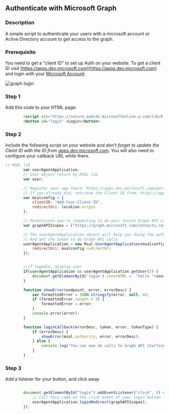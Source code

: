 <div id="headerDiv">

## Authenticate with Microsoft Graph 

</div>

<div id="contentContainer">
<div id="leftSide">
  
### Description
A simple script to authenticate your users with a microsoft account or Acitve Directory account to get access to the graph.

### Prerequisite
You need to get a "client ID" to set up Auth on your website. To get a client ID visit [https://apps.dev.microsoft.com](https://apps.dev.microsoft.com) and login with your [Microsoft Account](https://login.live.com/).

![graph login](https://github.com/pwa-builder/pwabuilder-snippits/blob/master/src/graphAuth/graph.JPG)

</div>

<div id="rightSide">

### Step 1

Add this code to your HTML page: 

<div class="codeBlockHeader">
  <copy-button codeurl="https://raw.githubusercontent.com/pwa-builder/pwabuilder-snippits/master/src/graphAuth/graphAuth.html">
  </copy-button>
</div>

<div class="codeBlock">
 
```html
        <script src="https://secure.aadcdn.microsoftonline-p.com/lib/0.2.3/js/msal.js"></script>
        <button id="login" >Login</button>
```

</div>

 
### Step 2

include the following script on your website and *don't forget to update the Cleint ID with the ID from [apps.dev.microsoft.com](https://apps.dev.microsoft.com)*.  You will also need to configure your callback URL while there.

<div class="codeBlockHeader">
  
   <copy-button codeurl="https://raw.githubusercontent.com/pwa-builder/pwabuilder-snippits/master/src/graphAuth/graphAuth.js">
  </copy-button>
  
</div>

<div class="codeBlock">
  
```javascript
// MSAL lib
        var userAgentApplication;
        // User object return by MSAL lib
        var user;

        // Register your app there: https://apps.dev.microsoft.com/portal/register-app & add a web platform to get a Client ID
        // If you already did, retrieve the Client ID from: https://apps.dev.microsoft.com/#/appList
        var msalconfig = {
            clientID: "Add-Your-Client-ID",
            redirectUri: location.origin
        };

        // Permissions you're requesting to do your future Graph API calls
        var graphAPIScopes = ["https://graph.microsoft.com/contacts.read", "https://graph.microsoft.com/user.read", "https://graph.microsoft.com/sites.readwrite.all"];

        // The userAgentApplication object will help you doing the authentication job
        // And get the token to do Graph API calls
        userAgentApplication = new Msal.UserAgentApplication(msalconfig.clientID, null, loginCallback, {
            redirectUri: msalconfig.redirectUri
        });


        //if logedin, display user
        if(userAgentApplication && userAgentApplication.getUser()) {
            document.getElementById('login').innerHTML =  "hello "+userAgentApplication.getUser().name;
        }

        function showError(endpoint, error, errorDesc) {
            var formattedError = JSON.stringify(error, null, 4);
            if (formattedError.length < 3) {
                formattedError = error;
            }
            console.error(error);
        }

        function loginCallback(errorDesc, token, error, tokenType) {
            if (errorDesc) {
                showError(msal.authority, error, errorDesc);
            } else {
                console.log("You can now do calls to Graph API starting from here.");
            }
        }

```
</div>



### Step 3

Add a listener for your button, and click away

<div class="codeBlockHeader">
  
   <copy-button codeurl="https://raw.githubusercontent.com/pwa-builder/pwabuilder-snippits/master/src/graphAuth/graphAuth.js">
  </copy-button>
  
  
</div>

<div class="codeBlock">
  
```javascript

        document.getElementById("login").addEventListener("click", () => {
            // Call this code on the click event of your login button
            userAgentApplication.loginRedirect(graphAPIScopes);   
        });

```

</div>


